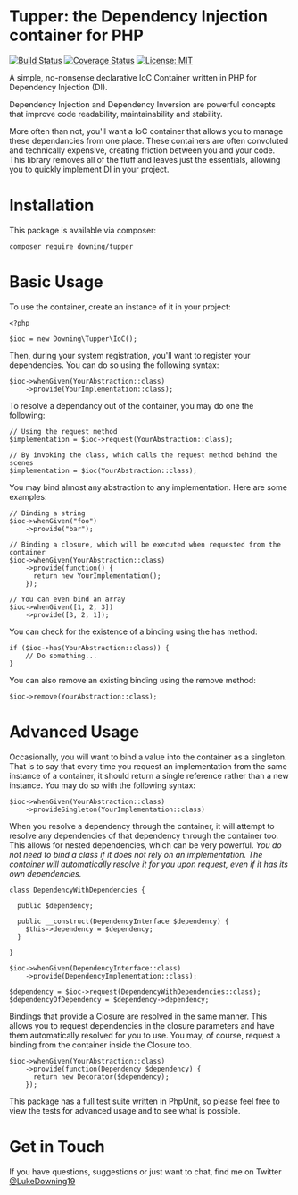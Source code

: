 # Tupper: the Dependency Injection container for PHP


[![Build Status](https://travis-ci.org/lukeraymonddowning/DependencyInjectionContainer.svg?branch=master)](https://travis-ci.org/lukeraymonddowning/DependencyInjectionContainer)
[![Coverage Status](https://coveralls.io/repos/github/lukeraymonddowning/Tupper/badge.svg?branch=master)](https://coveralls.io/github/lukeraymonddowning/Tupper?branch=master)
[![License: MIT](https://img.shields.io/badge/License-MIT-yellow.svg)](https://opensource.org/licenses/MIT)

A simple, no-nonsense declarative IoC Container written in PHP for Dependency Injection (DI).

Dependency Injection and Dependency Inversion are powerful concepts that improve code readability, maintainability and stability.

More often than not, you'll want a IoC container that allows you to manage these dependancies from one place. These containers are often convoluted and technically expensive, creating friction between you and your code. This library removes all of the fluff and leaves just the essentials, allowing you to quickly implement DI in your project.

# Installation
This package is available via composer:

`composer require downing/tupper`

# Basic Usage
To use the container, create an instance of it in your project:

```
<?php

$ioc = new Downing\Tupper\IoC();
```

Then, during your system registration, you'll want to register your dependencies. You can do so using the following syntax:

```
$ioc->whenGiven(YourAbstraction::class)
    ->provide(YourImplementation::class);
```

To resolve a dependancy out of the container, you may do one the following:

```
// Using the request method
$implementation = $ioc->request(YourAbstraction::class);

// By invoking the class, which calls the request method behind the scenes
$implementation = $ioc(YourAbstraction::class);
```

You may bind almost any abstraction to any implementation. Here are some examples:

```
// Binding a string
$ioc->whenGiven("foo")
    ->provide("bar");

// Binding a closure, which will be executed when requested from the container
$ioc->whenGiven(YourAbstraction::class)
    ->provide(function() {
      return new YourImplementation();
    });

// You can even bind an array
$ioc->whenGiven([1, 2, 3])
    ->provide([3, 2, 1]);
```

You can check for the existence of a binding using the has method:

```
if ($ioc->has(YourAbstraction::class)) {
    // Do something...
}
```

You can also remove an existing binding using the remove method:

```
$ioc->remove(YourAbstraction::class);
```

# Advanced Usage

Occasionally, you will want to bind a value into the container as a singleton. That is to say that every time you request 
an implementation from the same instance of a container, it should return a single reference rather than a new instance. You may do so with the following syntax:

```
$ioc->whenGiven(YourAbstraction::class)
    ->provideSingleton(YourImplementation::class)
```

When you resolve a dependency through the container, it will attempt to resolve any dependencies of that dependency through the container too. This allows for nested dependencies, which can be very powerful. 
*You do not need to bind a class if it does not rely on an implementation. The container will automatically resolve it for you upon request, even if it has its own dependencies.*

```
class DependencyWithDependencies {
  
  public $dependency;
  
  public __construct(DependencyInterface $dependency) {
    $this->dependency = $dependency;
  }
  
}

$ioc->whenGiven(DependencyInterface::class)
    ->provide(DependencyImplementation::class);
    
$dependency = $ioc->request(DependencyWithDependencies::class);
$dependencyOfDependency = $dependency->dependency;
```

Bindings that provide a Closure are resolved in the same manner. This allows you to request dependencies in the closure parameters and have them automatically resolved for you to use. You may, of course, request a binding from the container inside the Closure too.

```
$ioc->whenGiven(YourAbstraction::class)
    ->provide(function(Dependency $dependency) {
      return new Decorator($dependency);
    });
```

This package has a full test suite written in PhpUnit, so please feel free to view the tests for advanced usage and to see what is possible.

# Get in Touch

If you have questions, suggestions or just want to chat, find me on Twitter [@LukeDowning19](https://twitter.com/LukeDowning19)
